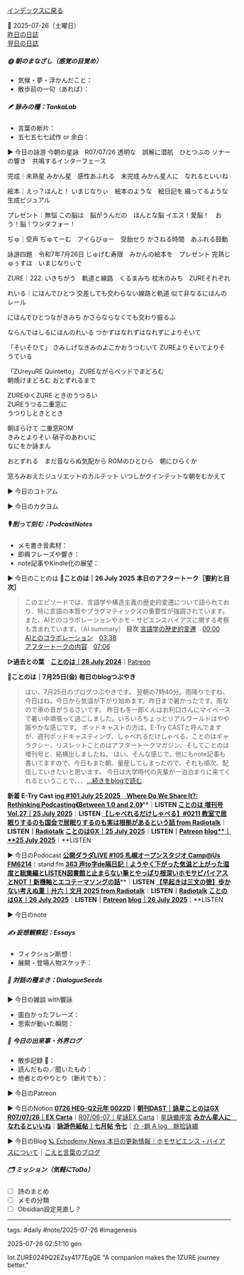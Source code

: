[インデックスに戻る](../../../DialogueSeeds_2025-26.md)

📅 2025-07-26（土曜日）  
[昨日の日誌](20250725.md)  
[翌日の日誌](20250727.md)

##### 🌞 朝のまなざし（感覚の目覚め）
- 気候・夢・浮かんだこと：
- 散歩前の一句（あれば）：

##### 🪶 詠みの種：TankaLab
- 言葉の断片：
- 五七五七七試作 or 余白：

▶︎ 今日の詠游
今朝の星詠　R07/07/26
透明な　誤解に潜航　ひとつぶの
ソナーの響き　共鳴するインターフェース

完成｜未熟星
みかん星　感性あふれる　未完成
みかん星人に　なれるといいね

絵本｜えっ？ほんと！
いまじなりぃ　絵本のような　絵日記を
綴ってるような　生成ビジュアル

プレゼント｜無悩
この脳は　脳がうんだの　ほんとな脳
イエス！愛脳！　おう！脳！ワンダフォー！

ぢゅ｜受声
ぢゅてーむ　アイらびゅー　受胎せり
かさねる時間　あふれる鼓動

詠游四題　令和7年7月26日
じゅげむ寿限　みかんの絵本を　プレゼント
完熟じゅぅすは　いまじなりぃで

ZURE｜222.
いきちがう　軌道と線路　くるまみち
枕木のみち　ZUREそれぞれ

れいる｜にほんでひとつ
交差しても交わらない線路と軌道
似て非なるにほんのレール

にほんでひとつながきみち
かさらならなくても交わり振るふ

ならんではしるにほんのれいる
つかずはなれずはなれずによりそいて

「そいそひて」
さみしげなきみのよこかおうつむいて
ZUREよりそいてよりそうている

「ZUreyuRE Quintetto」
ZUREながらベッドでまどろむ  
朝焼けまどろむ おとずれるまで

ZUREゆくZURE ときのうつろい  
ZUREうつる二重窓に  
うつりしときととき  

朝ぼらけて 二重窓ROM  
きみとよりそい 硝子のあわいに  
なにをか詠まん  

おとずれる　まだ音ならぬ気配から
ROMのひとひら　朝にひらくか

窓ろみおえたジュリエットのカルテット
いつしかクインテットな朝をむかえて

▶︎ 今日のコトアム

▶︎ 今日のカクヨム

##### 🎙 削って刻む：PodcastNotes
- メモ書き音素材：
- 即興フレーズや響き：
- note記事やKindle化の展望：

▶︎ 今日のことのは
🍃**ことのは｜26 July 2025**
**本日のアフタートーク［要約と目次］**
> このエピソードでは、言語学や構造主義の歴史的変遷について語られており、特に言語の本質やプラグマティックスの重要性が強調されています。また、AIとのコラボレーションやホモ・サピエンスバイアスに関する考察も含まれています。（AI summary）
> **目次**
> [言語学の歴史的変遷](https://listen.style/p/radiocampus/tychbret#chapter1)　[00:00](https://listen.style/p/radiocampus/tychbret#chapter1)  
> [AIとのコラボレーション](https://listen.style/p/radiocampus/tychbret#chapter2)　[03:38](https://listen.style/p/radiocampus/tychbret#chapter2)  
> [アフタートークの内容](https://listen.style/p/radiocampus/tychbret#chapter3)　[07:06](https://listen.style/p/radiocampus/tychbret#chapter3)

**▷過去との葉**　[**ことのは｜26 July 2024**](https://listen.style/p/radiocampus/sgfm1qpw)｜[Patreon](https://www.patreon.com/posts/kotonoha-26-july-111855483)

🍁**ことのは｜7月25日(金)**
**毎日のblogつぶやき**
> はい、7月25日のブログつぶやきです。
> 翌朝の7時40分。雨降りですね、今日はね。今日から気温が下がり始めます。昨日まで暑かったです。雨なので車の音がうるさいです。 昨日も冬一郎くんはお利口さんにマイペースで暑い中頑張って過ごしました。いろいろちょっとリアルワールドはやや賑やかな感じです。
> ポッドキャストの方は、E-Try CASTと呼んでますが、週刊ポッドキャスティング、しゃべれるだけしゃべる、ことのはギャラクシー、リスレットことのはアフタートークマガジン、そしてことのは増刊号と、結構出しましたね。
> はい、そんな感じで。他にもnote記事も書いてますので、今日もまた朝、量産してしまったので、それも順次、配信していきたいと思います。
> 今日は大学時代の先輩が一泊泊まりに来てくれるということで、、、[…続きをblogで読む](https://jimt.hatenablog.com/entry/2025/07/26/113328#-%E4%BB%8A%E6%97%A5%E3%81%AE%E3%81%A4%E3%81%B6%E3%82%84%E3%81%8D25-July-2025)

**新着 E-Try Cast**
[**ing #101 July 25 2025　Where Do We Share It?: Rethinking Podcasting《Between 1.0 and 2.0》**](https://listen.style/p/_ing/mnpddc2j)**｜**LISTEN
[**ことのは 増刊号 Vol.27｜25 July 2025**](https://listen.style/p/radiocampus/mnjmyosz)**｜**LISTEN
[**【しゃべれるだけしゃべる】#0211 教室で居眠りするのも国会で居眠りするのも実は根拠があるという話 from Radiotalk**](https://listen.style/p/twilight/o01nmcmw)**｜**LISTEN｜[Radiotalk](https://radiotalk.jp/talk/1333692)
[**ことのはGX｜25 July 2025**](https://listen.style/p/radiocampus/que92da0)**｜**LISTEN｜[Patreon](https://www.patreon.com/posts/kotonohagx-25-134905045)
[**blog****｜****25 July 2025**](https://listen.style/p/inmymind/vgx18v2r)**｜**LISTEN

▶︎ 今日のPodocast
[**公開ダラダLIVE #105 札幌オープンスタジオ Camp@Us FM6214**](https://stand.fm/episodes/688466dea2968f348ea276f2)｜stand.fm
[**363 声to字de隔日記｜ようやく下がった気温と上がった湿度と総集編とLISTEN図書館と止まらない筆とやっぱり根深いホモサピバイアスとNOT！新機軸とエコテーマソングの話**](https://listen.style/p/cafe/mgehtqgb)**｜**LISTEN
[**【早起きは三文の徳】歩かない考えぬ葦｜廾六｜文月 2025 from Radiotalk**](https://listen.style/p/twilight/8ayw7iko)**｜**LISTEN｜[Radiotalk](https://radiotalk.jp/talk/1333887)
[**ことのはGX｜26 July 2025**](https://listen.style/p/radiocampus/tychbret)**｜**LISTEN｜[Patreon](https://www.patreon.com/posts/kotonohagx-26-134983060)
[**blog**｜**26 July 2025**](https://listen.style/p/inmymind/oezr1r1x)**｜**LISTEN

▶︎ 今日のnote

##### ✍️ 妄想観察記：Essays
- フィクション断想：
- 展開・登場人物スケッチ：

##### 🌱 対話の種まき：DialogueSeeds
▶︎ 今日の雑談 with響詠

- 面白かったフレーズ：
- 思索が動いた瞬間：

##### 📌 今日の出来事・外界ログ
- 散歩記録 🐾：
- 読んだもの／聞いたもの：
- 他者とのやりとり（断片でも）：

▶︎ 今日のPatreon

▶︎ 今日のNotion
[**0726 HEG-Q2元年 0022D**](https://rebel-tortoise-b95.notion.site/0726-HEG-Q2-0022D-23cbed030315804db62bea39bccb1eb2)**｜**[**朝刊DAST｜詠星ことのはGX**](https://rebel-tortoise-b95.notion.site/DAST-GX-21abed03031580ef867af61136621dd1)
[**R07/07/26｜EX Carta**](https://rebel-tortoise-b95.notion.site/R07-07-26-EX-Carta-23cbed030315806b9dc3cf0f5599300b)｜[R07/06-07｜星詠EX Carta](https://rebel-tortoise-b95.notion.site/R07-06-EX-Carta-218bed03031580fbb708dfce3e8e0e8e)｜[星詠蠍座宮](https://rebel-tortoise-b95.notion.site/218bed03031580c094faeb211f250ef6)
[**みかん星人に　なれるといいね**](https://rebel-tortoise-b95.notion.site/23cbed0303158171a18dd7a8dd79cc41)｜[**詠游色紙帖｜七月帖** **令七**](https://rebel-tortoise-b95.notion.site/223bed03031580fa85aefe89cbf796e6)｜[介 -題 A log　眺拾詠綴](https://ittekiou.github.io/notion/index.html?path=alog)

▶︎ 今日のBlog
[🪐 Echodemy News 本日の更新情報｜ホモサピエンス・バイアスについて](https://jimt.hatenablog.com/entry/2025/07/27/125246)｜[こえと言葉のブログ](https://jimt.hatenablog.com/)

##### 🗂 ミッション（気軽にToDo）



- [ ] 詩のまとめ
- [ ] メモの分類
- [ ] Obsidian設定見直し？

---
tags: #daily #note/2025-07-26 #imagenesis

2025-07-26 02:51:10  gen

lot.ZURE0249Q2EZsy4177EgQE
"A companion makes the 1ZURE journey better."